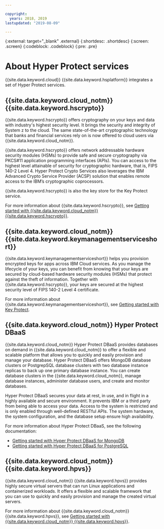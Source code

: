```yaml
---

copyright:
  years: 2018, 2019
lastupdated: "2019-08-09"

---
```


{:external: target="_blank" .external}
{:shortdesc: .shortdesc}
{:screen: .screen}
{:codeblock: .codeblock}
{:pre: .pre}


# About Hyper Protect services

{{site.data.keyword.cloud}} {{site.data.keyword.hsplatform}} integrates a set of Hyper Protect services.


## **{{site.data.keyword.cloud_notm}} {{site.data.keyword.hscrypto}}**  

{{site.data.keyword.hscrypto}} offers cryptography on your keys and data with industry's highest security level. It brings the security and integrity of System z to the cloud. The same state-of-the-art cryptographic technology that banks and financial services rely on is now offered to cloud users via {{site.data.keyword.cloud_notm}}.

{{site.data.keyword.hscrypto}} offers network addressable hardware security modules (HSMs) to provide safe and secure cryptography via PKCS#11 application programming interfaces (APIs). You can access to the highest level attainable of security for cryptographic hardware, that is, FIPS 140-2 Level 4.  Hyper Protect Crypto Services also leverages the IBM Advanced Crypto Service Provider (ACSP) solution that enables remote access to the IBM’s cryptographic coprocessors.

{{site.data.keyword.hscrypto}} is also the key store for the Key Protect service.

For more information about {{site.data.keyword.hscrypto}}, see [Getting started with {{site.data.keyword.cloud_notm}} {{site.data.keyword.hscrypto}}](/docs/services/hs-crypto?topic=hs-crypto-get-started).


## **{{site.data.keyword.cloud_notm}} {{site.data.keyword.keymanagementserviceshort}}**

{{site.data.keyword.keymanagementserviceshort}} helps you provision encrypted keys for apps across IBM Cloud services. As you manage the lifecycle of your keys, you can benefit from knowing that your keys are secured by cloud-based hardware security modules (HSMs) that protect against the theft of information. Together with {{site.data.keyword.hscrypto}}, your keys are secured at the highest security level of FIPS 140-2 Level 4 certificate.

For more information about {{site.data.keyword.keymanagementserviceshort}}, see [Getting started with Key Protect](/docs/services/key-protect).


## **{{site.data.keyword.cloud_notm}} Hyper Protect DBaaS**  

{{site.data.keyword.cloud_notm}} Hyper Protect DBaaS provides databases on demand in {{site.data.keyword.cloud_notm}} to offer a flexible and scalable platform that allows you to quickly and easily provision and manage your database. Hyper Protect DBaaS offers MongoDB database clusters or PostgrepSQL database clusters with two database instance replicas to back up one primary database instance. You can create database clusters in the {{site.data.keyword.cloud_notm}}, manage database instances, administer database users, and create and monitor databases.

Hyper Protect DBaaS secures your data at rest, in use, and in flight in a highly available and secure environment. It prevents IBM or a third party from being able to access your data. Access to the system is restricted and is only enabled through well-defined RESTful APIs. The system hardware, the system configuration, and the database setup ensure high availability.

For more information about Hyper Protect DBaaS, see the following documentation:
- [Getting started with Hyper Protect DBaaS for MongoDB](/docs/services/hyper-protect-dbaas-for-mongodb?topic=hyper-protect-dbaas-for-mongodb-gettingstarted)
- [Getting started with Hyper Protect DBaaS for PostgreSQL](/docs/services/hyper-protect-dbaas-for-postgresql?topic=hyper-protect-dbaas-for-postgresql-gettingstarted)

## **{{site.data.keyword.cloud_notm}} {{site.data.keyword.hpvs}}**  

{{site.data.keyword.cloud_notm}} {{site.data.keyword.hpvs}} provides highly secure virtual servers that can run Linux applications and containerized workloads. It offers a flexible and scalable framework that you can use to quickly and easily provision and manage the created virtual servers.

For more information about {{site.data.keyword.cloud_notm}} {{site.data.keyword.hpvs}}, see [Getting started with {{site.data.keyword.cloud_notm}} {{site.data.keyword.hpvs}}](/docs/services/hp-virtual-servers?topic=hp-virtual-servers-getting-started).

<!--
## **{{site.data.keyword.cloud_notm}} {{site.data.keyword.hscontainers}}**  

{{site.data.keyword.cloud_notm}} Container delivers powerful tools by combining Docker and Kubernetes technologies, an intuitive user experience, and built-in security and isolation to automate the deployment, operation, scaling, and monitoring of containerized apps in a cluster of compute hosts.

**Note**: {{site.data.keyword.hscontainers}} is now available to only sponsor users. If you expect dedicated security support, register as sponsor users with the [IBM Z Client Feedback Program](https://www-01.ibm.com/marketing/iwm/iwmdocs/web/cc/earlyprograms/zcustomer.shtml) to deploy your application to the {{site.data.keyword.hscontainers}} cluster.

For more information about {{site.data.keyword.cloud_notm}} Container, see [Getting started with {{site.data.keyword.cloud_notm}} Container Service](https://console.bluemix.net/docs/containers/container_index.html#container_index).
-->
